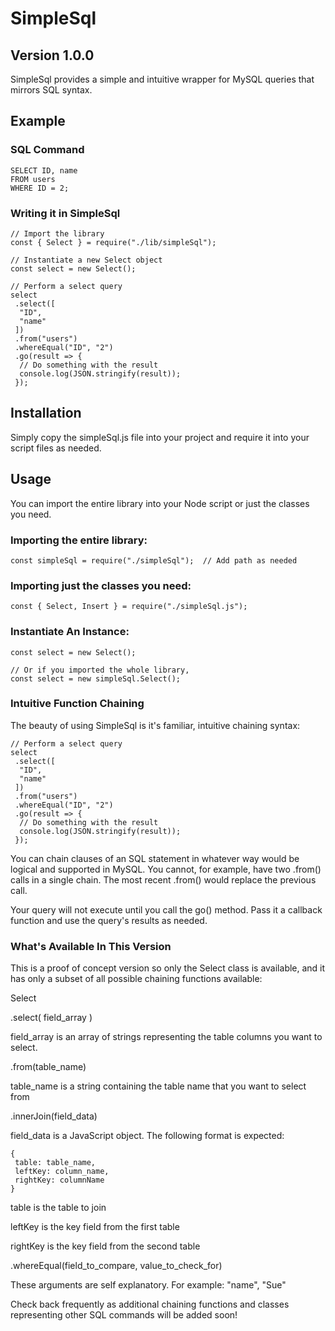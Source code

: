 # SimpleSql
## Version 1.0.0


SimpleSql provides a simple and intuitive wrapper for MySQL queries that mirrors SQL syntax.


## Example

### SQL Command

```
SELECT ID, name
FROM users
WHERE ID = 2;
```


### Writing it in SimpleSql

```
// Import the library
const { Select } = require("./lib/simpleSql");

// Instantiate a new Select object
const select = new Select();

// Perform a select query
select
 .select([
  "ID",
  "name"
 ])
 .from("users")
 .whereEqual("ID", "2")
 .go(result => {
  // Do something with the result
  console.log(JSON.stringify(result));
 });
```


## Installation

Simply copy the simpleSql.js file into your project and require it into your script files as needed.


## Usage

You can import the entire library into your Node script or just the classes you need.


### Importing the entire library:

```
const simpleSql = require("./simpleSql");  // Add path as needed
```


### Importing just the classes you need:

```
const { Select, Insert } = require("./simpleSql.js");
```


### Instantiate An Instance:

```
const select = new Select();

// Or if you imported the whole library,
const select = new simpleSql.Select();
```


### Intuitive Function Chaining

The beauty of using SimpleSql is it's familiar, intuitive chaining syntax:

```
// Perform a select query
select
 .select([
  "ID",
  "name"
 ])
 .from("users")
 .whereEqual("ID", "2")
 .go(result => {
  // Do something with the result
  console.log(JSON.stringify(result));
 });
```


You can chain clauses of an SQL statement in whatever way would be logical and supported in MySQL. You cannot, for example, have two .from() calls in a single chain. The most recent .from() would replace the previous call.

Your query will not execute until you call the go() method. Pass it a callback function and use the query's results as needed.


### What's Available In This Version

This is a proof of concept version so only the Select class is available, and it has only a subset of all possible chaining functions available:


Select


.select( field_array )

field_array is an array of strings representing the table columns you want to select.


.from(table_name)

table_name is a string containing the table name that you want to select from


.innerJoin(field_data)

field_data is a JavaScript object. The following format is expected:

```
{
 table: table_name,
 leftKey: column_name,
 rightKey: columnName
}
```

table is the table to join

leftKey is the key field from the first table 

rightKey is the key field from the second table


.whereEqual(field_to_compare, value_to_check_for)

These arguments are self explanatory. For example: "name", "Sue"


Check back frequently as additional chaining functions and classes representing other SQL commands will be added soon!
